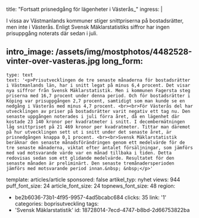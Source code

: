 title: "Fortsatt prisnedgång för lägenheter i Västerås\_"
ingress: |
  <p>I vissa av Västmanlands kommuner stiger snittpriserna på bostadsrätter, men inte i Västerås. Enligt Svensk Mäklarstatistiks siffror har ingen prisuppgång noterats där sedan i juli.
  </p>
  
intro_image: /assets/img/mostphotos/4482528-vinter-over-vasteras.jpg
long_form:
  -
    type: text
    text: '<p>Prisutvecklingen de tre senaste månaderna för bostadsrätter i Västmanlands län, har i snitt legat på minus 6,4 procent. Det visar nya siffror från Svensk Mäklarstatistik. Men i kommunen Fagersta steg priserna med 16,7 procent under denna period. Och för bostadsrätter i Köping var prisuppgången 2,7 procent, samtidigt som man kunde se en nedgång i Västerås med minus 4,7 procent. <br><br>För Västerås del har utvecklingen av priser på bostadsrätter varit negativ ett tag nu. Den senaste uppgången noterades i juli förra året, då en lägenhet där kostade 23 140 kronor per kvadratmeter i snitt. I decembermätningen låg snittpriset på 21 469 kronor per kvadratmeter. Tittar man däremot på hur utvecklingen sett ut i snitt under det senaste året, är prisnedgången knappa 0,1 procent. <br><br>Svensk Mäklarstatistik beräknar den senaste månadsförändringen genom ett medelvärde för de tre senaste månaderna, viktat efter antalet försäljningar, som jämförs med vad motsvarande värde var en månad tillbaka i tiden. Detta redovisas sedan som ett glidande medelvärde. Resultatet för den senaste månaden är preliminärt. Den senaste tremånadersperioden jämförs med motsvarande period innan.&nbsp; &nbsp;</p>'
template: articles/article
sponsored: false
artikel_typ: nyhet
views: 944
puff_font_size: 24
article_font_size: 24
topnews_font_size: 48
region:
  - be2b6036-73b1-4f95-9957-4ad5bcabc684
clicks: 35
link: '1'
categories: boprisutveckling
tags:
  - 'Svensk Mäklarstatistik'
id: 18728014-7ecd-4747-b8bd-2d66753822ba
